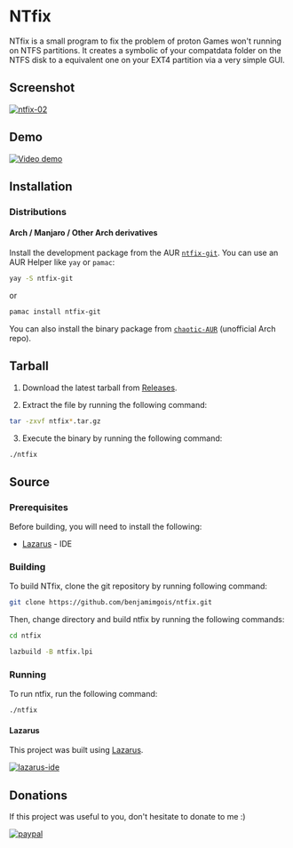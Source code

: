 # NTfix

NTfix is a small program to fix the problem of proton Games won't running on NTFS partitions. It creates a symbolic of your compatdata folder on the NTFS disk to a equivalent one on your EXT4 partition via a very simple GUI.


## Screenshot

<a href="https://ibb.co/d5zgtPb"><img src="https://i.ibb.co/W2Yt0kD/ntfix-02.png" alt="ntfix-02" border="0"></a>


## Demo

[![Video demo](https://yt-embed.herokuapp.com/embed?v=0EoLQy4eKhs)](https://www.youtube.com/watch?v=0EoLQy4eKhs "NTfix Demonstration")

## Installation 

### Distributions

#### Arch / Manjaro / Other Arch derivatives

Install the development package from the AUR [`ntfix-git`](https://aur.archlinux.org/packages/ntfix-git/). You can use an AUR Helper like `yay` or `pamac`:

```bash
yay -S ntfix-git
```
or

```bash
pamac install ntfix-git
```

You can also install the binary package from [`chaotic-AUR`](http://lonewolf-builder.duckdns.org/chaotic-aur) (unofficial Arch repo).



## Tarball

1. Download the latest tarball from [Releases](https://github.com/benjamimgois/ntfix/releases).

2. Extract the file by running the following command:

```bash
tar -zxvf ntfix*.tar.gz
```

3. Execute the binary by running the following command:

```bash
./ntfix
```

## Source

### Prerequisites

Before building, you will need to install the following:

 - [Lazarus](https://github.com/graemeg/lazarus) - IDE

### Building

To build NTfix, clone the git repository by running following command:

```bash
git clone https://github.com/benjamimgois/ntfix.git
```


Then, change directory and build ntfix by running the following commands:

```bash
cd ntfix

lazbuild -B ntfix.lpi
```

### Running

To run ntfix, run the following command:

```bash
./ntfix
```

#### Lazarus

This project was built using [Lazarus](https://github.com/graemeg/lazarus).

[![lazarus-ide](https://i.ibb.co/9ykXNtw/Laz-banner.png)](https://www.lazarus-ide.org/)


## Donations

If this project was useful to you, don't hesitate to donate to me :)

[![paypal](https://www.paypalobjects.com/en_US/i/btn/btn_donateCC_LG.gif)](https://www.paypal.com/cgi-bin/webscr?cmd=_s-xclick&hosted_button_id=Q5EYYEJ5NSJAU&source=url)


